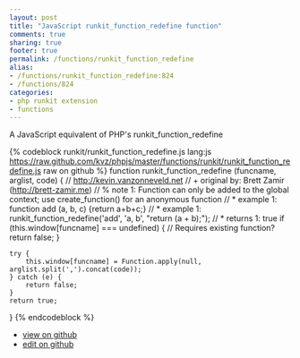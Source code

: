 ```yaml
---
layout: post
title: "JavaScript runkit_function_redefine function"
comments: true
sharing: true
footer: true
permalink: /functions/runkit_function_redefine
alias:
- /functions/runkit_function_redefine:824
- /functions/824
categories:
- php runkit extension
- functions
---
```

A JavaScript equivalent of PHP's runkit_function_redefine

<!-- more -->

{% codeblock runkit/runkit_function_redefine.js lang:js https://raw.github.com/kvz/phpjs/master/functions/runkit/runkit_function_redefine.js raw on github %}
function runkit_function_redefine (funcname, arglist, code) {
    // http://kevin.vanzonneveld.net
    // +   original by: Brett Zamir (http://brett-zamir.me)
    // %          note 1: Function can only be added to the global context; use create_function() for an anonymous function
    // *     example 1: function add (a, b, c) {return a+b+c;}
    // *     example 1: runkit_function_redefine('add', 'a, b', "return (a + b);");
    // *     returns 1: true
    if (this.window[funcname] === undefined) { // Requires existing function?
        return false;
    }

    try {
        this.window[funcname] = Function.apply(null, arglist.split(',').concat(code));
    } catch (e) {
        return false;
    }
    return true;
}
{% endcodeblock %}

 - [view on github](https://github.com/kvz/phpjs/blob/master/functions/runkit/runkit_function_redefine.js)
 - [edit on github](https://github.com/kvz/phpjs/edit/master/functions/runkit/runkit_function_redefine.js)

